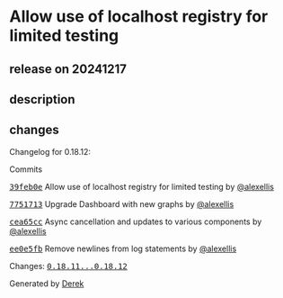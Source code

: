 # Allow use of localhost registry for limited testing

## release on 20241217

## description

## changes

Changelog for 0.18.12:

Commits

<a class="commit-link" data-hovercard-type="commit" data-hovercard-url="https://github.com/openfaas/faas-netes/commit/39feb0ed5d5b1ee19cb8457c9a7d3b1a894bd5a5/hovercard" href="https://github.com/openfaas/faas-netes/commit/39feb0ed5d5b1ee19cb8457c9a7d3b1a894bd5a5"><tt>39feb0e</tt></a> Allow use of localhost registry for limited testing by <a class="user-mention notranslate" data-hovercard-type="user" data-hovercard-url="/users/alexellis/hovercard" data-octo-click="hovercard-link-click" data-octo-dimensions="link_type:self" href="https://github.com/alexellis">@alexellis</a>

<a class="commit-link" data-hovercard-type="commit" data-hovercard-url="https://github.com/openfaas/faas-netes/commit/77517130c0acdf3dbd74bd9ab7097642cda7f87e/hovercard" href="https://github.com/openfaas/faas-netes/commit/77517130c0acdf3dbd74bd9ab7097642cda7f87e"><tt>7751713</tt></a> Upgrade Dashboard with new graphs by <a class="user-mention notranslate" data-hovercard-type="user" data-hovercard-url="/users/alexellis/hovercard" data-octo-click="hovercard-link-click" data-octo-dimensions="link_type:self" href="https://github.com/alexellis">@alexellis</a>

<a class="commit-link" data-hovercard-type="commit" data-hovercard-url="https://github.com/openfaas/faas-netes/commit/cea65cc1a1656bd17340f15bd9a10b35d81cc1b8/hovercard" href="https://github.com/openfaas/faas-netes/commit/cea65cc1a1656bd17340f15bd9a10b35d81cc1b8"><tt>cea65cc</tt></a> Async cancellation and updates to various components by <a class="user-mention notranslate" data-hovercard-type="user" data-hovercard-url="/users/alexellis/hovercard" data-octo-click="hovercard-link-click" data-octo-dimensions="link_type:self" href="https://github.com/alexellis">@alexellis</a>

<a class="commit-link" data-hovercard-type="commit" data-hovercard-url="https://github.com/openfaas/faas-netes/commit/ee0e5fbeeaaee673375a138cf179ad4ff7c9f3fd/hovercard" href="https://github.com/openfaas/faas-netes/commit/ee0e5fbeeaaee673375a138cf179ad4ff7c9f3fd"><tt>ee0e5fb</tt></a> Remove newlines from log statements by <a class="user-mention notranslate" data-hovercard-type="user" data-hovercard-url="/users/alexellis/hovercard" data-octo-click="hovercard-link-click" data-octo-dimensions="link_type:self" href="https://github.com/alexellis">@alexellis</a>

Changes: <a class="commit-link" href="https://github.com/openfaas/faas-netes/compare/0.18.11...0.18.12"><tt>0.18.11...0.18.12</tt></a>

Generated by <a href="https://github.com/alexellis/derek/">Derek</a>

